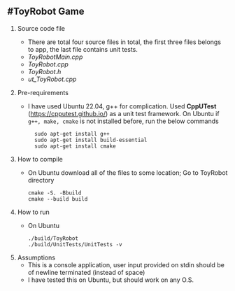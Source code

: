 #ToyRobot Game
------------------------

1. Source code file
   - There are total four source files in total, the first three files belongs to app, the last file contains unit tests.
   - *ToyRobotMain.cpp*
   - *ToyRobot.cpp*
   - *ToyRobot.h*
   - *ut_ToyRobot.cpp*

2. Pre-requirements
   - I have used Ubuntu 22.04, g++ for complication. Used **CppUTest** (https://cpputest.github.io/) as a unit test framework.
      On Ubuntu if `g++, make, cmake` is not installed before, run the below commands
      ```
        sudo apt-get install g++
        sudo apt-get install build-essential
        sudo apt-get install cmake
      ```

3. How to compile
   - On Ubuntu download all of the files to some location; Go to ToyRobot directory
        ```
        cmake -S. -Bbuild
        cmake --build build
        ```

4. How to run
   - On Ubuntu
        ```
        ./build/ToyRobot
        ./build/UnitTests/UnitTests -v
        ```

5) Assumptions
    - This is a console application, user input provided on stdin should be of newline terminated (instead of space)
    - I have tested this on Ubuntu, but should work on any O.S.
